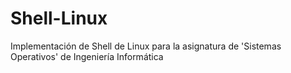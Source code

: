 # Shell-Linux
Implementación de Shell de Linux para la asignatura de 'Sistemas Operativos' de Ingeniería Informática
